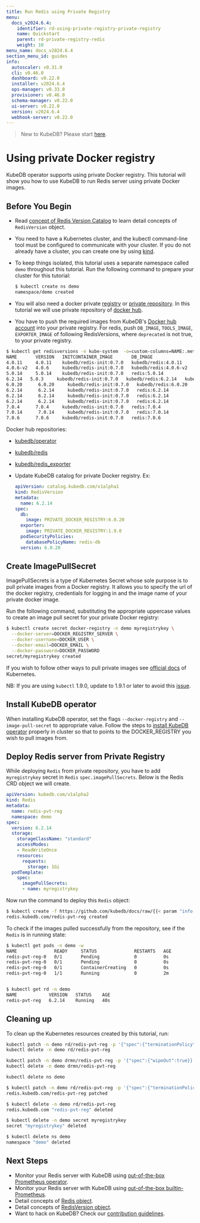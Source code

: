 ```yaml
---
title: Run Redis using Private Registry
menu:
  docs_v2024.6.4:
    identifier: rd-using-private-registry-private-registry
    name: Quickstart
    parent: rd-private-registry-redis
    weight: 10
menu_name: docs_v2024.6.4
section_menu_id: guides
info:
  autoscaler: v0.31.0
  cli: v0.46.0
  dashboard: v0.22.0
  installer: v2024.6.4
  ops-manager: v0.33.0
  provisioner: v0.46.0
  schema-manager: v0.22.0
  ui-server: v0.22.0
  version: v2024.6.4
  webhook-server: v0.22.0
---
```


> New to KubeDB? Please start [here](/docs/v2024.6.4/README).

# Using private Docker registry

KubeDB operator supports using private Docker registry. This tutorial will show you how to use KubeDB to run Redis server using private Docker images.

## Before You Begin

- Read [concept of Redis Version Catalog](/docs/v2024.6.4/guides/redis/concepts/catalog) to learn detail concepts of `RedisVersion` object.

- You need to have a Kubernetes cluster, and the kubectl command-line tool must be configured to communicate with your cluster. If you do not already have a cluster, you can create one by using [kind](https://kind.sigs.k8s.io/docs/user/quick-start/).

- To keep things isolated, this tutorial uses a separate namespace called `demo` throughout this tutorial. Run the following command to prepare your cluster for this tutorial:

  ```bash
  $ kubectl create ns demo
  namespace/demo created
  ```

- You will also need a docker private [registry](https://docs.docker.com/registry/) or [private repository](https://docs.docker.com/docker-hub/repos/#private-repositories).  In this tutorial we will use private repository of [docker hub](https://hub.docker.com/).

- You have to push the required images from KubeDB's [Docker hub account](https://hub.docker.com/r/kubedb/) into your private registry. For redis, push `DB_IMAGE`, `TOOLS_IMAGE`, `EXPORTER_IMAGE` of following RedisVersions, where `deprecated` is not true, to your private registry.

```bash
$ kubectl get redisversions -n kube-system  -o=custom-columns=NAME:.metadata.name,VERSION:.spec.version,INITCONTAINER_IMAGE:.spec.initContainer.image,DB_IMAGE:.spec.db.image,EXPORTER_IMAGE:.spec.exporter.image
NAME       VERSION   INITCONTAINER_IMAGE       DB_IMAGE                EXPORTER_IMAGE
4.0.11     4.0.11    kubedb/redis-init:0.7.0   kubedb/redis:4.0.11     kubedb/redis_exporter:v0.21.1
4.0.6-v2   4.0.6     kubedb/redis-init:0.7.0   kubedb/redis:4.0.6-v2   kubedb/redis_exporter:v0.21.1
5.0.14     5.0.14    kubedb/redis-init:0.7.0   redis:5.0.14            kubedb/redis_exporter:1.9.0
6.2.14   5.0.3     kubedb/redis-init:0.7.0   kubedb/redis:6.2.14   kubedb/redis_exporter:v0.21.1
6.0.20      6.0.20     kubedb/redis-init:0.7.0   kubedb/redis:6.0.20      kubedb/redis_exporter:1.9.0
6.2.14      6.2.14     kubedb/redis-init:0.7.0   redis:6.2.14             kubedb/redis_exporter:1.9.0
6.2.14      6.2.14     kubedb/redis-init:0.7.0   redis:6.2.14             kubedb/redis_exporter:1.9.0
6.2.14      6.2.14     kubedb/redis-init:0.7.0   redis:6.2.14             kubedb/redis_exporter:1.9.0
7.0.4      7.0.4     kubedb/redis-init:0.7.0   redis:7.0.4             kubedb/redis_exporter:1.9.0
7.0.14      7.0.14     kubedb/redis-init:0.7.0   redis:7.0.14             kubedb/redis_exporter:1.9.0
7.0.6      7.0.6     kubedb/redis-init:0.7.0   redis:7.0.6             kubedb/redis_exporter:1.9.0
```

  Docker hub repositories:

  - [kubedb/operator](https://hub.docker.com/r/kubedb/operator)
  - [kubedb/redis](https://hub.docker.com/r/kubedb/redis)
  - [kubedb/redis_exporter](https://hub.docker.com/r/kubedb/redis_exporter)

- Update KubeDB catalog for private Docker registry. Ex:

  ```yaml
  apiVersion: catalog.kubedb.com/v1alpha1
  kind: RedisVersion
  metadata:
    name: 6.2.14
  spec:
    db:
      image: PRIVATE_DOCKER_REGISTRY:6.0.20
    exporter:
      image: PRIVATE_DOCKER_REGISTRY:1.9.0
    podSecurityPolicies:
      databasePolicyName: redis-db
    version: 6.0.20
  ```

## Create ImagePullSecret

ImagePullSecrets is a type of Kubernetes Secret whose sole purpose is to pull private images from a Docker registry. It allows you to specify the url of the docker registry, credentials for logging in and the image name of your private docker image.

Run the following command, substituting the appropriate uppercase values to create an image pull secret for your private Docker registry:

```bash
$ kubectl create secret docker-registry -n demo myregistrykey \
  --docker-server=DOCKER_REGISTRY_SERVER \
  --docker-username=DOCKER_USER \
  --docker-email=DOCKER_EMAIL \
  --docker-password=DOCKER_PASSWORD
secret/myregistrykey created
```

If you wish to follow other ways to pull private images see [official docs](https://kubernetes.io/docs/concepts/containers/images/) of Kubernetes.

NB: If you are using `kubectl` 1.9.0, update to 1.9.1 or later to avoid this [issue](https://github.com/kubernetes/kubernetes/issues/57427).

## Install KubeDB operator

When installing KubeDB operator, set the flags `--docker-registry` and `--image-pull-secret` to appropriate value. Follow the steps to [install KubeDB operator](/docs/v2024.6.4/setup/README) properly in cluster so that to points to the DOCKER_REGISTRY you wish to pull images from.

## Deploy Redis server from Private Registry

While deploying `Redis` from private repository, you have to add `myregistrykey` secret in `Redis` `spec.imagePullSecrets`.
Below is the Redis CRD object we will create.

```yaml
apiVersion: kubedb.com/v1alpha2
kind: Redis
metadata:
  name: redis-pvt-reg
  namespace: demo
spec:
  version: 6.2.14
  storage:
    storageClassName: "standard"
    accessModes:
    - ReadWriteOnce
    resources:
      requests:
        storage: 1Gi
  podTemplate:
    spec:
      imagePullSecrets:
      - name: myregistrykey
```

Now run the command to deploy this `Redis` object:

```bash
$ kubectl create -f https://github.com/kubedb/docs/raw/{{< param "info.version" >}}/docs/examples/redis/private-registry/demo-2.yaml
redis.kubedb.com/redis-pvt-reg created
```

To check if the images pulled successfully from the repository, see if the `Redis` is in running state:

```bash
$ kubectl get pods -n demo -w
NAME              READY     STATUS              RESTARTS   AGE
redis-pvt-reg-0   0/1       Pending             0          0s
redis-pvt-reg-0   0/1       Pending             0          0s
redis-pvt-reg-0   0/1       ContainerCreating   0          0s
redis-pvt-reg-0   1/1       Running             0          2m


$ kubectl get rd -n demo
NAME            VERSION   STATUS    AGE
redis-pvt-reg   6.2.14    Running   40s
```

## Cleaning up

To clean up the Kubernetes resources created by this tutorial, run:

```bash
kubectl patch -n demo rd/redis-pvt-reg -p '{"spec":{"terminationPolicy":"WipeOut"}}' --type="merge"
kubectl delete -n demo rd/redis-pvt-reg

kubectl patch -n demo drmn/redis-pvt-reg -p '{"spec":{"wipeOut":true}}' --type="merge"
kubectl delete -n demo drmn/redis-pvt-reg

kubectl delete ns demo
```

```bash
$ kubectl patch -n demo rd/redis-pvt-reg -p '{"spec":{"terminationPolicy":"WipeOut"}}' --type="merge"
redis.kubedb.com/redis-pvt-reg patched

$ kubectl delete -n demo rd/redis-pvt-reg
redis.kubedb.com "redis-pvt-reg" deleted

$ kubectl delete -n demo secret myregistrykey
secret "myregistrykey" deleted

$ kubectl delete ns demo
namespace "demo" deleted
```

## Next Steps

- Monitor your Redis server with KubeDB using [out-of-the-box Prometheus operator](/docs/v2024.6.4/guides/redis/monitoring/using-prometheus-operator).
- Monitor your Redis server with KubeDB using [out-of-the-box builtin-Prometheus](/docs/v2024.6.4/guides/redis/monitoring/using-builtin-prometheus).
- Detail concepts of [Redis object](/docs/v2024.6.4/guides/redis/concepts/redis).
- Detail concepts of [RedisVersion object](/docs/v2024.6.4/guides/redis/concepts/catalog).
- Want to hack on KubeDB? Check our [contribution guidelines](/docs/v2024.6.4/CONTRIBUTING).
